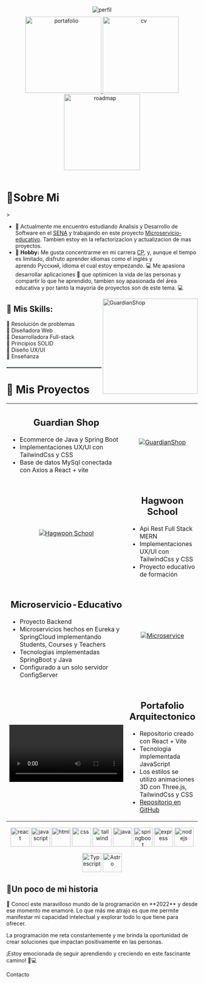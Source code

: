 
<div>
<div align= "center"> 
   <div style="gap: 10px; padding: 10px 20px; ">        
       <img src="https://github.com/user-attachments/assets/9a53052c-6c54-4a25-a578-07f8d5b4d259" alt="perfil">
   </div> 
     <table align= "center">
   <tr>
     <a href="https://developerdianaarevalo.netlify.app/">
            <img src="https://github.com/user-attachments/assets/5e55b617-ce05-4a61-a5f8-d993e5ffb1b8" alt="portafolio" width="200"> 
     </a>  
   </tr>  
   <tr>
       <a href="https://drive.google.com/drive/folders/1uSj4oTirC6b0jI7di-du58hK0Mrd1d2u?usp=drive_link">
            <img src="https://github.com/user-attachments/assets/82841b95-84a7-43da-ac5e-b45b07cae5ad" alt="cv" width="200"> 
       </a>    
   </tr>
   <tr>   
           <a href="https://roadmap.sh/r/ingeniero-de-inteligencia-artificial-o-cientfico-de-datos-con-enfoque-en-visualizacin">
            <img src="https://github.com/user-attachments/assets/0a41accc-4013-4b46-929c-3db9867e2afe" alt="roadmap" width="200"> 
   </a>     
   </tr>
      </table>
</div>
<div>
    <h1>🦦Sobre Mi</h1>> 

- 🔭 Actualmente me encuentro estudiando Analisis y Desarrollo de Software en el [SENA](https://oferta.senasofiaplus.edu.co/sofia-oferta/buscar-oferta-educativa.html) y trabajando en este proyecto [Microservicio-educativo](https://github.com/DianaArevalo/Microservice). Tambien estoy en la refactorizacion y actualizacion de mas proyectos.
- :art: <b>Hobby:</b> Me gusta concentrarme en mi carrera [CP](https://en.wikipedia.org/wiki/Competitive_programming#:~:text=The%20aim%20of%20competitive%20programming,mathematical%20or%20logical%20in%20nature), y, aunque el tiempo es limitado, disfruto aprender idiomas como el inglés y aprendo Русский, idioma el cual estoy empezando.  💻 Me apasiona desarrollar aplicaciones :iphone: que optimicen la vida de las personas y compartir lo que he aprendido, tambien soy apasionada del área educativa y por tanto la mayoria de proyectos son de este tema. :computer:

<p><img align= "right" src="https://github.com/user-attachments/assets/f647bb66-c00a-434c-9705-42d9dad67942" alt="GuardianShop" width= "250"></p>

## 🌟 Mis Skills:
🔰 Resolución de problemas  
🔰 Diseñadora Web  
🔰 Desarrolladora Full-stack  
🔰 Principios SOLID  
🔰 Diseño UX/UI  
🔰 Enseñanza

<hr style="border: 1px solid #6A9294; margin: 20px 0;">
    
</div>
<div>
   <h1>🦦 Mis Proyectos</h1>

   <table>
    <tr>
        <!-- Columna 1: Descripción -->
        <td >
            <div >
                <h2 align="center"> Guardian Shop</h2>
                <ul>
                    <li>Ecommerce de Java y Spring Boot</li>
                    <li>Implementaciones UX/UI con TailwindCss y CSS</li>
                    <li>Base de datos MySql conectada con Axios a React + vite</li>
                </ul>
            </div>
        </td>
        <!-- Columna 2: Imagen -->
        <td align="center">
            <a href="https://github.com/DianaArevalo/TalentoTech-Ecommerce">
                <img src="https://github.com/user-attachments/assets/809bbef0-a7e9-44d1-b8ef-b3c56f925145" alt="GuardianShop">
            </a>
        </td>
    </tr>
    <tr>
       <!-- Columna 2: Imagen -->
        <td align="center">
            <a href="https://github.com/DianaArevalo/HagwonS">
                <img src="https://github.com/user-attachments/assets/932181fc-646c-4181-b511-bfef4bc174e7" alt="Hagwoon School">
            </a>
        </td>
        <!-- Columna 1: Descripción -->
        <td >
            <div>
                <h2 align="center">Hagwoon School</h2>
                <ul>
                    <li>Api Rest Full Stack MERN</li>
                    <li>Implementaciones UX/UI con TailwindCss y CSS</li>
                    <li>Proyecto educativo de formación</li>
                </ul>
            </div>
        </td>        
    </tr>
    <tr>
        <!-- Columna 1: Descripción -->
        <td >
            <div>               
                  <h2 align="center">
                     Microservicio-Educativo
                  </h2>                            
                <ul>
                   <li>Proyecto Backend</li>
                    <li>Microservicios hechos en Eureka y SpringCloud implementando Students, Courses y Teachers </li>
                    <li>Tecnologias implementadas SpringBoot y Java</li>
                    <li>Configurado a un solo servidor ConfigServer</li>
                </ul>
            </div>
        </td>
        <!-- Columna 2: Imagen -->
        <td align="center">
            <a href="https://github.com/DianaArevalo/Microservice">
                <img src="https://github.com/user-attachments/assets/a38be100-b0dd-4c36-9ff8-36bbc290c724" alt="Microservice">
            </a>
        </td>
    </tr>
    <tr>
         <!-- Columna 2: Imagen -->
        <td align="center">
            <a href="https://architecturealejandroarevalo.netlify.app/">
                <video src="https://github.com/user-attachments/assets/da247a10-9824-4ef1-b4bc-3a7eef4b1977" alt="AlejandroArevalo">
            </a>
        </td>
        <!-- Columna 1: Descripción -->
        <td >
            <div>
                <h2 align="center">Portafolio Arquitectonico</h2>
                <ul>
                    <li>Repositorio creado con React + Vite</li>
                    <li>Tecnologia implementada JavaScript</li>
                    <li>Los estilos se utilizo animaciones 3D con Three.js, TailwindCss y CSS</li>
                   <li>
                   <a href="https://github.com/DianaArevalo/Arqui">Repositorio en GitHub</a>                     
                   </li>
                </ul>
            </div>
        </td>      
    </tr>
</table>
</div>
<div>
    <p align="center">
        <img src="https://github.com/user-attachments/assets/1eac8c20-efcf-45db-85ec-ae4bc656f06e" alt="react"  width= "50">
       <img src="https://github.com/user-attachments/assets/1613a8b3-0127-4507-b965-ce842bca0f0a"alt="javascript" width= "50">
       <img src="https://github.com/user-attachments/assets/51e27ad2-ded7-4994-ac7f-83aaa90cd221"alt="html" width= "50">
       <img src="https://github.com/user-attachments/assets/7f33a537-4264-4d93-b5e1-ffce585b208f" alt="css"  width= "50">
       <img src="https://github.com/user-attachments/assets/1102fd8d-ba8b-4a90-b744-be1e15bdcee8" alt="tailwind" width= "50">
       <img src="https://github.com/user-attachments/assets/6dc3da9c-eec4-49a6-9de1-e4dd9e654894"alt="java" width= "50">
       <img src="https://github.com/user-attachments/assets/871fb8aa-c12c-4126-8b1d-4eeaaebf6571" alt="springboot"  width= "50">
       <img src="https://github.com/user-attachments/assets/37191562-bdc1-418d-888f-3de19f7dfe32"alt="express" width= "50">
       <img src="https://github.com/user-attachments/assets/6091c091-8402-4a85-bb36-c48c3ff1d4ab"alt="nodejs" width= "50">
    </p>
   <p align="center">
   <img src="https://github.com/user-attachments/assets/4685736e-7ce9-45e9-b6c5-2d9ac7e4f0ab" alt="Typescript"  width= "50">
       <img src="https://github.com/user-attachments/assets/c20af584-bc1d-474d-a91a-6d1e608d9bbc"alt="Astro" width= "50">            
   </p>
    <p>
       <h2>
           🦦Un poco de mi historia
       </h2>🌟
Conocí este maravilloso mundo de la programación en **2022** y desde ese momento me enamoré. Lo que más me atrajo es que me permite manifestar mi capacidad intelectual y explorar todo lo que tiene para ofrecer.  

La programación me reta constantemente y me brinda la oportunidad de crear soluciones que impactan positivamente en las personas.  

¡Estoy emocionada de seguir aprendiendo y creciendo en este fascinante camino! 🚀💻
   </p>
    <p>Contacto</p>
</div>    
</div>




